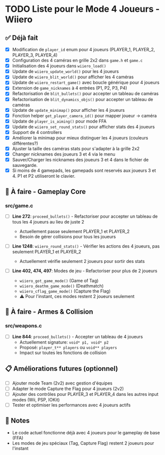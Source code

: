 # TODO Liste pour le Mode 4 Joueurs - Wiiero

## ✅ Déjà fait
- [x] Modification de `player_id` enum pour 4 joueurs (PLAYER_1, PLAYER_2, PLAYER_3, PLAYER_4)
- [x] Configuration des 4 caméras en grille 2x2 dans `game.h` et `game.c`
- [x] Initialisation des 4 joueurs dans `wiiero_load()`
- [x] Update de `wiiero_update_world()` pour les 4 joueurs
- [x] Update de `wiiero_blit_world()` pour afficher les 4 caméras
- [x] Update de `wiiero_restart_game()` avec boucle générique pour 4 joueurs
- [x] Extension de `game_nicknames` à 4 entrées (P1, P2, P3, P4)
- [x] Refactorisation de `blit_bullets()` pour accepter un tableau de caméras
- [x] Refactorisation de `blit_dynamics_objs()` pour accepter un tableau de caméras
- [x] Update de `update_minimap()` pour afficher les 4 joueurs
- [x] Fonction helper `get_player_camera_id()` pour mapper joueur -> caméra
- [x] Update de `player_is_aiming()` pour mode FFA
- [x] Update de `wiiero_set_round_stats()` pour afficher stats des 4 joueurs
- [x] Support de 4 controllers
- [x] Améliorer la minimap pour mieux distinguer les 4 joueurs (couleurs différentes?)
- [x] Ajuster la taille des caméras stats pour s'adapter à la grille 2x2
- [x] Changer nicknames des joueurs 3 et 4 via le menu
- [x] Sauver/Charger les nicknames des joueurs 3 et 4 dans le fichier de sauvegarde.
- [x] Si moins de 4 gamepads, les gamepads sont reservés aux joueurs 3 et 4. P1 et P2 utiliseront le clavier.

## 🔨 À faire - Gameplay Core

### src/game.c
- [ ] **Line 272**: `proceed_bullets()` - Refactoriser pour accepter un tableau de tous les 4 joueurs au lieu de juste 2
  - Actuellement passe seulement PLAYER_1 et PLAYER_2
  - Besoin de gérer collisions pour tous les joueurs

- [ ] **Line 1248**: `wiiero_round_stats()` - Vérifier les actions des 4 joueurs, pas seulement PLAYER_1 et PLAYER_2
  - Actuellement vérifie seulement 2 joueurs pour sortir des stats

- [ ] **Line 402, 474, 497**: Modes de jeu - Refactoriser pour plus de 2 joueurs
  - `wiiero_got_game_mode()` (Game of Tag)
  - `wiiero_deathm_game_mode()` (Deathmatch)
  - `wiiero_cflag_game_mode()` (Capture the Flag)
  - ⚠️ Pour l'instant, ces modes restent 2 joueurs seulement

## 🔧 À faire - Armes & Collision

### src/weapons.c
- [ ] **Line 844**: `proceed_bullets()` - Accepter un tableau de 4 joueurs
  - Actuellement signature: `void* p1, void* p2`
  - Proposé: `player_t** players` ou `void** players`
  - Impact sur toutes les fonctions de collision

## 📋 Améliorations futures (optionnel)

- [ ] Ajouter mode Team (2v2) avec gestion d'équipes
- [ ] Adapter le mode Capture the Flag pour 4 joueurs (2v2)
- [ ] Ajouter des contrôles pour PLAYER_3 et PLAYER_4 dans les autres input modes (Wii, PSP, IOKit)
- [ ] Tester et optimiser les performances avec 4 joueurs actifs

## 📝 Notes
- Le code actuel fonctionne déjà avec 4 joueurs pour le gameplay de base (FFA)
- Les modes de jeu spéciaux (Tag, Capture Flag) restent 2 joueurs pour l'instant